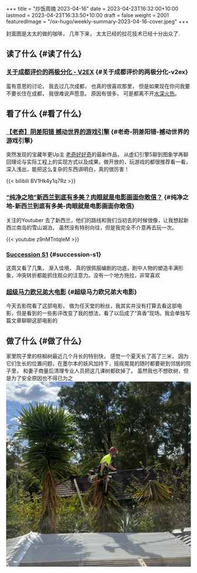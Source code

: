 +++
title = "炒饭周摘 2023-04-16"
date = 2023-04-23T16:32:00+10:00
lastmod = 2023-04-23T16:33:50+10:00
draft = false
weight = 2001
featuredImage = "/ox-hugo/weekly-summary-2023-04-16-cover.jpeg"
+++

封面图是太太的做的咖啡， 几年下来， 太太已经的拉花技术已经十分出众了.


## 读了什么 {#读了什么}


### [关于成都评价的两极分化 - V2EX](https://www.v2ex.com/t/933992) {#关于成都评价的两极分化-v2ex}

蛮有意思的讨论， 我去过几次成都， 也真的很喜欢那里， 但是如果现在你问我要不要长住在成都， 我很难说声愿意。 原因有很多， 可是都离不开[水深火热](https://www.v2ex.com/go/flamewar)。


## 看了什么 {#看了什么}


### [【老奇】阴差阳错 撼动世界的游戏引擎](https://www.bilibili.com/video/BV1Hk4y1q7Rz/?vd_source=af60240413ae7e82f58d7b215a767825) {#老奇-阴差阳错-撼动世界的游戏引擎}

突然发现的宝藏年更Up主 [老奇好好奇](https://space.bilibili.com/35894872)的最新作品， 从虚幻引擎5聊到图象学再聊回理论与实际工程上的实现方式以及成果，做开放的，玩游戏的都很推荐看一看，深入浅出，能把这么复杂的东西讲明白，真的很厉害！

{{< bilibili BV1Hk4y1q7Rz >}}


### [“纯净之地”新西兰到底有多美？肉眼就是电影画面你敢信？](https://www.youtube.com/watch?v=z9nMTntqleM) {#纯净之地-新西兰到底有多美-肉眼就是电影画面你敢信}

关注的Youtuber 去了新西兰，他们的路线和我们当初去的时候很像，让我想起新西兰南岛的雪山湖泊， 虽然没有特别向往，但是我完全不介意再去玩一次。

{{< youtube z9nMTntqleM >}}


### [Succession S1](https://www.imdb.com/title/tt7660850/episodes?season=1) {#succession-s1}

这周又看了几集， 渐入佳境， 真的很佩服编剧的功底，剧中人物的塑造丰满形象，冲突转折都能抓住观众的注意力。没有一个地方拖拉，非常喜欢


### [超级马力欧兄弟大电影](https://www.imdb.com/title/tt6718170/) {#超级马力欧兄弟大电影}

今天去影院看了这部电影， 做为任天堂的粉丝，我其实并没有打算去看这部电影，但是看到的一些影评改变了我的想法，看了以后成了“真香”现场。我会单独写篇文章聊聊这部电影的


## 做了什么 {#做了什么}

家里院子里的棕榈树最近几个月长的特别快， 感觉一个夏天长了高了三米， 因为它们生长的位置问题，在墨尔本的妖风加持下，摇摇晃晃的随时都要砸到邻居的院子里， 和妻子商量后清理专业人员把这几课树都砍掉了。 虽然我也不想砍树，但是为了安全原因也不得已为之
![](/ox-hugo/weekly-summary-2023-04-16-001.jpeg)
